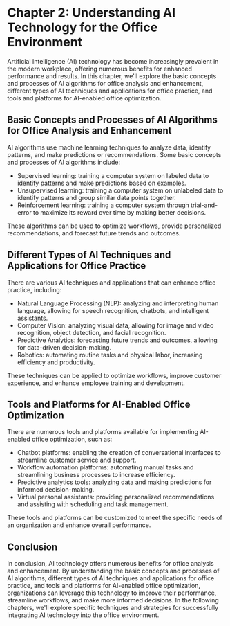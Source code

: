 Chapter 2: Understanding AI Technology for the Office Environment
=================================================================

Artificial Intelligence (AI) technology has become increasingly prevalent in the modern workplace, offering numerous benefits for enhanced performance and results. In this chapter, we'll explore the basic concepts and processes of AI algorithms for office analysis and enhancement, different types of AI techniques and applications for office practice, and tools and platforms for AI-enabled office optimization.

Basic Concepts and Processes of AI Algorithms for Office Analysis and Enhancement
---------------------------------------------------------------------------------

AI algorithms use machine learning techniques to analyze data, identify patterns, and make predictions or recommendations. Some basic concepts and processes of AI algorithms include:

* Supervised learning: training a computer system on labeled data to identify patterns and make predictions based on examples.
* Unsupervised learning: training a computer system on unlabeled data to identify patterns and group similar data points together.
* Reinforcement learning: training a computer system through trial-and-error to maximize its reward over time by making better decisions.

These algorithms can be used to optimize workflows, provide personalized recommendations, and forecast future trends and outcomes.

Different Types of AI Techniques and Applications for Office Practice
---------------------------------------------------------------------

There are various AI techniques and applications that can enhance office practice, including:

* Natural Language Processing (NLP): analyzing and interpreting human language, allowing for speech recognition, chatbots, and intelligent assistants.
* Computer Vision: analyzing visual data, allowing for image and video recognition, object detection, and facial recognition.
* Predictive Analytics: forecasting future trends and outcomes, allowing for data-driven decision-making.
* Robotics: automating routine tasks and physical labor, increasing efficiency and productivity.

These techniques can be applied to optimize workflows, improve customer experience, and enhance employee training and development.

Tools and Platforms for AI-Enabled Office Optimization
------------------------------------------------------

There are numerous tools and platforms available for implementing AI-enabled office optimization, such as:

* Chatbot platforms: enabling the creation of conversational interfaces to streamline customer service and support.
* Workflow automation platforms: automating manual tasks and streamlining business processes to increase efficiency.
* Predictive analytics tools: analyzing data and making predictions for informed decision-making.
* Virtual personal assistants: providing personalized recommendations and assisting with scheduling and task management.

These tools and platforms can be customized to meet the specific needs of an organization and enhance overall performance.

Conclusion
----------

In conclusion, AI technology offers numerous benefits for office analysis and enhancement. By understanding the basic concepts and processes of AI algorithms, different types of AI techniques and applications for office practice, and tools and platforms for AI-enabled office optimization, organizations can leverage this technology to improve their performance, streamline workflows, and make more informed decisions. In the following chapters, we'll explore specific techniques and strategies for successfully integrating AI technology into the office environment.
